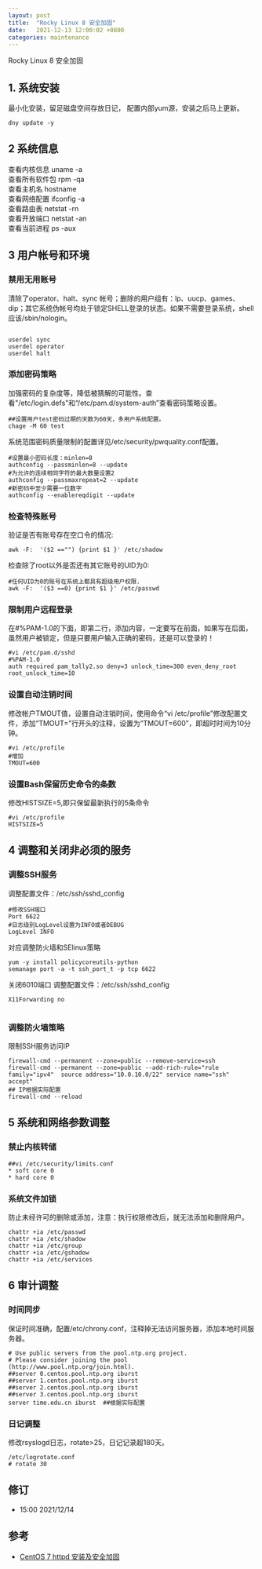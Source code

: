 ```yaml
---
layout: post
title:  "Rocky Linux 8 安全加固"
date:   2021-12-13 12:00:02 +0800
categories: maintenance
---
```



Rocky Linux 8  安全加固  

## 1. 系统安装
最小化安装，留足磁盘空间存放日记， 配置内部yum源，安装之后马上更新。
```
dny update -y
```

## 2 系统信息
查看内核信息	uname -a  
查看所有软件包	rpm -qa  
查看主机名	hostname  
查看网络配置	ifconfig -a  
查看路由表	netstat -rn  
查看开放端口	netstat -an  
查看当前进程	ps -aux  


## 3 用户帐号和环境  
### 禁用无用账号  
清除了operator、halt、sync 帐号；删除的用户组有：lp、uucp、games、dip；其它系统伪帐号均处于锁定SHELL登录的状态。如果不需要登录系统，shell应该/sbin/nologin。
```

userdel sync
userdel operator
userdel halt

```
### 添加密码策略  
加强密码的复杂度等，降低被猜解的可能性。查看"/etc/login.defs"和“/etc/pam.d/system-auth”查看密码策略设置。
```
##设置用户test密码过期的天数为60天，多用户系统配置。
chage -M 60 test

```
系统范围密码质量限制的配置详见/etc/security/pwquality.conf配置。
```
#设置最小密码长度：minlen=8
authconfig --passminlen=8 --update
#为允许的连续相同字符的最大数量设置2
authconfig --passmaxrepeat=2 --update
#新密码中至少需要一位数字
authconfig --enablereqdigit --update
```

### 检查特殊账号
验证是否有账号存在空口令的情况:
```
awk -F:  '($2 =="") {print $1 }' /etc/shadow
```
检查除了root以外是否还有其它账号的UID为0:
```
#任何UID为0的账号在系统上都具有超级用户权限.
awk -F:  '($3 ==0) {print $1 }' /etc/passwd
```

### 限制用户远程登录  
在#%PAM-1.0的下面，即第二行，添加内容，一定要写在前面，如果写在后面，虽然用户被锁定，但是只要用户输入正确的密码，还是可以登录的！
```
#vi /etc/pam.d/sshd
#%PAM-1.0  
auth required pam_tally2.so deny=3 unlock_time=300 even_deny_root root_unlock_time=10
```
### 设置自动注销时间  
修改帐户TMOUT值，设置自动注销时间，使用命令“vi /etc/profile”修改配置文件，添加“TMOUT=”行开头的注释，设置为“TMOUT=600”，即超时时间为10分钟。
```
#vi /etc/profile
#增加
TMOUT=600
```

### 设置Bash保留历史命令的条数  
修改HISTSIZE=5,即只保留最新执行的5条命令
```
#vi /etc/profile
HISTSIZE=5
```

## 4 调整和关闭非必须的服务



### 调整SSH服务
调整配置文件：/etc/ssh/sshd_config
```
#修改SSH端口
Port 6622
#日志级别LogLevel设置为INFO或者DEBUG
LogLevel INFO
```
对应调整防火墙和SElinux策略  
```
yum -y install policycoreutils-python
semanage port -a -t ssh_port_t -p tcp 6622
```

关闭6010端口
调整配置文件：/etc/ssh/sshd_config
```
X11Forwarding no 
 
```


### 调整防火墙策略
限制SSH服务访问IP
```
firewall-cmd --permanent --zone=public --remove-service=ssh
firewall-cmd --permanent --zone=public --add-rich-rule="rule family="ipv4"  source address="10.0.10.0/22" service name="ssh" accept"
## IP根据实际配置
firewall-cmd --reload
```


## 5 系统和网络参数调整
### 禁止内核转储  
```
##vi /etc/security/limits.conf
* soft core 0
* hard core 0

```
### 系统文件加锁  
防止未经许可的删除或添加，注意：执行权限修改后，就无法添加和删除用户。
```
chattr +ia /etc/passwd
chattr +ia /etc/shadow
chattr +ia /etc/group
chattr +ia /etc/gshadow
chattr +ia /etc/services 
```
## 6 审计调整  
### 时间同步  
保证时间准确，配置/etc/chrony.conf，注释掉无法访问服务器，添加本地时间服务器。  
```
# Use public servers from the pool.ntp.org project.
# Please consider joining the pool (http://www.pool.ntp.org/join.html).
##server 0.centos.pool.ntp.org iburst
##server 1.centos.pool.ntp.org iburst
##server 2.centos.pool.ntp.org iburst
##server 3.centos.pool.ntp.org iburst
server time.edu.cn iburst  ##根据实际配置

```

### 日记调整  
修改rsyslogd日志，rotate>25，日记记录超180天。  
```
/etc/logrotate.conf 
# rotate 30
```

## 修订  
- 15:00 2021/12/14
          
## 参考  
- [CentOS 7  httpd 安装及安全加固](2018-06-08-centos-7-httpd-security-reinforcement.md)  

